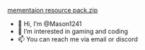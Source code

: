 [mementaion resource pack.zip](https://github.com/Mason1241/Mason1241/files/7157425/mementaion.resource.pack.zip)
- 👋 Hi, I’m @Mason1241
- 👀 I’m interested in gaming and coding
- 📫 You can reach me via email or discord

<!---
Mason1241/Mason1241 is a ✨ special ✨ repository because its `README.md` (this file) appears on your GitHub profile.
You can click the Preview link to take a look at your changes.
--->
